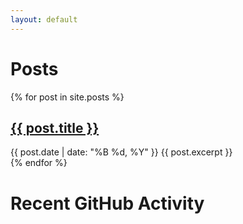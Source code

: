 ```yaml
---
layout: default
---
```


<h1>Posts</h1>

{% for post in site.posts %}
  <article>
    <h2><a href="{{ post.url }}">{{ post.title }}</a></h2>
    <span class="date">{{ post.date | date: "%B %d, %Y" }}</span>
    {{ post.excerpt }}
  </article>
{% endfor %}

# Recent GitHub Activity

<div id="github-activity"></div>

<script>
  fetch('https://github.com/indapa.atom')
    .then(response => response.text())
    .then(str => new window.DOMParser().parseFromString(str, "text/xml"))
    .then(data => {
      const items = data.querySelectorAll('entry');
      const activityHtml = Array.from(items).slice(0, 10).map(item => {
        const title = item.querySelector('title').textContent;
        const link = item.querySelector('link').getAttribute('href');
        const date = new Date(item.querySelector('published').textContent);
        return `<p><a href="${link}">${title}</a><br>
                <small>${date.toLocaleDateString()}</small></p>`;
      }).join('');
      document.getElementById('github-activity').innerHTML = activityHtml;
    });
</script>
